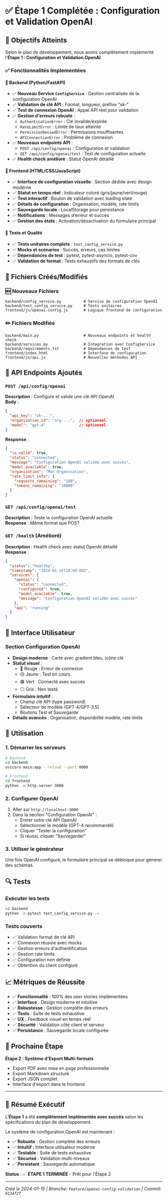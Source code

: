 # ✅ Étape 1 Complétée : Configuration et Validation OpenAI

## 🎯 **Objectifs Atteints**

Selon le plan de développement, nous avons complètement implémenté l'**Étape 1 : Configuration et Validation OpenAI**.

### ✅ **Fonctionnalités Implementées**

#### 🔧 **Backend (Python/FastAPI)**
- ✅ **Nouveau Service `ConfigService`** : Gestion centralisée de la configuration OpenAI
- ✅ **Validation de clé API** : Format, longueur, préfixe "sk-"
- ✅ **Test de connexion OpenAI** : Appel API réel pour validation
- ✅ **Gestion d'erreurs robuste** :
  - `AuthenticationError` : Clé invalide/expirée
  - `RateLimitError` : Limite de taux atteinte  
  - `PermissionDeniedError` : Permissions insuffisantes
  - `APIConnectionError` : Problème de connexion
- ✅ **Nouveaux endpoints API** :
  - `POST /api/config/openai` : Configuration et validation
  - `GET /api/config/openai/test` : Test de configuration actuelle
- ✅ **Health check amélioré** : Statut OpenAI détaillé

#### 🎨 **Frontend (HTML/CSS/JavaScript)**
- ✅ **Interface de configuration visuelle** : Section dédiée avec design moderne
- ✅ **Statut en temps réel** : Indicateur coloré (gris/jaune/vert/rouge)
- ✅ **Test interactif** : Bouton de validation avec loading state
- ✅ **Détails de configuration** : Organisation, modèle, rate limits
- ✅ **Sauvegarde locale** : LocalStorage pour persistance
- ✅ **Notifications** : Messages d'erreur et succès
- ✅ **Gestion des états** : Activation/désactivation du formulaire principal

#### 🧪 **Tests et Qualité**
- ✅ **Tests unitaires complets** : `test_config_service.py`
- ✅ **Mocks et scénarios** : Succès, erreurs, cas limites
- ✅ **Dépendances de test** : pytest, pytest-asyncio, pytest-cov
- ✅ **Validation de format** : Tests exhaustifs des formats de clés

## 📁 **Fichiers Créés/Modifiés**

### 🆕 **Nouveaux Fichiers**
```
backend/config_service.py          # Service de configuration OpenAI
backend/test_config_service.py     # Tests unitaires
frontend/js/openai-config.js       # Logique frontend de configuration
```

### ✏️ **Fichiers Modifiés**
```
backend/main.py                    # Nouveaux endpoints et health check
backend/services.py                # Integration avec ConfigService
backend/requirements.txt           # Dépendances de test
frontend/index.html                # Interface de configuration
frontend/js/api.js                 # Nouvelles méthodes API
```

## 🔧 **API Endpoints Ajoutés**

### `POST /api/config/openai`
**Description** : Configure et valide une clé API OpenAI  
**Body** :
```json
{
  "api_key": "sk-...",
  "organization_id": "org-...",  // optionnel
  "model": "gpt-4"               // optionnel
}
```
**Response** :
```json
{
  "is_valid": true,
  "status": "connected",
  "message": "Configuration OpenAI validée avec succès",
  "model_available": true,
  "organization": "Mon Organisation",
  "rate_limit_info": {
    "requests_remaining": "100",
    "tokens_remaining": "10000"
  }
}
```

### `GET /api/config/openai/test`
**Description** : Teste la configuration OpenAI actuelle  
**Response** : Même format que POST

### `GET /health` (Amélioré)
**Description** : Health check avec statut OpenAI détaillé  
**Response** :
```json
{
  "status": "healthy",
  "timestamp": "2024-01-15T10:00:00Z",
  "services": {
    "openai": {
      "status": "connected",
      "configured": true,
      "model_available": true,
      "message": "Configuration OpenAI validée avec succès"
    },
    "api": "running"
  }
}
```

## 🎨 **Interface Utilisateur**

### Section Configuration OpenAI
- **Design moderne** : Carte avec gradient bleu, icône clé
- **Statut visuel** : 
  - 🔴 Rouge : Erreur de connexion
  - 🟡 Jaune : Test en cours
  - 🟢 Vert : Connecté avec succès
  - ⚪ Gris : Non testé
- **Formulaire intuitif** :
  - Champ clé API (type password)
  - Sélecteur de modèle (GPT-4/GPT-3.5)
  - Boutons Test et Sauvegarde
- **Détails avancés** : Organisation, disponibilité modèle, rate limits

## 🚀 **Utilisation**

### 1. Démarrer les serveurs
```bash
# Backend
cd backend
uvicorn main:app --reload --port 8000

# Frontend  
cd frontend
python -m http.server 3000
```

### 2. Configurer OpenAI
1. Aller sur `http://localhost:3000`
2. Dans la section "Configuration OpenAI" :
   - Entrer votre clé API OpenAI
   - Sélectionner le modèle (GPT-4 recommandé)
   - Cliquer "Tester la configuration"
   - Si réussi, cliquer "Sauvegarder"

### 3. Utiliser le générateur
Une fois OpenAI configuré, le formulaire principal se débloque pour générer des schémas.

## 🔍 **Tests**

### Exécuter les tests
```bash
cd backend
python -m pytest test_config_service.py -v
```

### Tests couverts
- ✅ Validation format de clé API
- ✅ Connexion réussie avec mocks
- ✅ Gestion erreurs d'authentification
- ✅ Gestion rate limits
- ✅ Configuration non définie
- ✅ Obtention du client configuré

## 📈 **Métriques de Réussite**

- ✅ **Fonctionnalité** : 100% des user stories implémentées
- ✅ **Interface** : Design moderne et intuitive
- ✅ **Robustesse** : Gestion complète des erreurs
- ✅ **Tests** : Suite de tests exhaustive
- ✅ **UX** : Feedback visuel en temps réel
- ✅ **Sécurité** : Validation côté client et serveur
- ✅ **Persistance** : Sauvegarde locale configurée

## 🔄 **Prochaine Étape**

**Étape 2 : Système d'Export Multi-formats**
- Export PDF avec mise en page professionnelle
- Export Markdown structuré  
- Export JSON complet
- Interface d'export dans le frontend

---

## 🎯 **Résumé Exécutif**

L'**Étape 1** a été **complètement implémentée avec succès** selon les spécifications du plan de développement. 

Le système de configuration OpenAI est maintenant :
- ✅ **Robuste** : Gestion complète des erreurs
- ✅ **Intuitif** : Interface utilisateur moderne
- ✅ **Testable** : Suite de tests exhaustive  
- ✅ **Sécurisé** : Validation multi-niveaux
- ✅ **Persistant** : Sauvegarde automatique

**Status** : ✅ **ÉTAPE 1 TERMINÉE** - Prêt pour l'Étape 2

---

*Créé le 2024-01-15 | Branche: `feature/openai-config-validation` | Commit: `0134f2f`* 